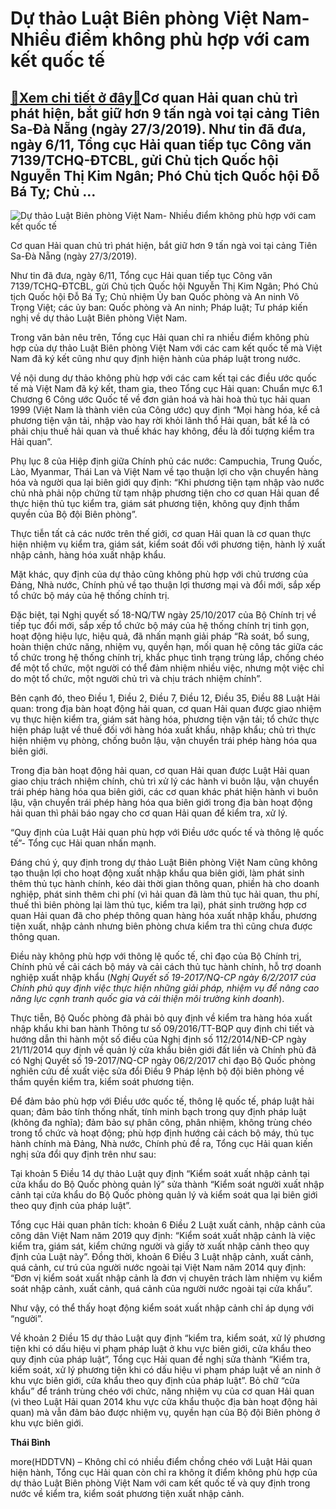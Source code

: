 Dự thảo Luật Biên phòng Việt Nam- Nhiều điểm không phù hợp với cam kết quốc tế
==============================================================================

[:gift:Xem chi tiết ở đây:gift:](https://hddtvn.com/du-thao-luat-bien-phong-viet-nam-nhieu-diem-khong-phu-hop-voi-cam-ket-quoc-te/)Cơ quan Hải quan chủ trì phát hiện, bắt giữ hơn 9 tấn ngà voi tại cảng Tiên Sa-Đà Nẵng (ngày 27/3/2019). Như tin đã đưa, ngày 6/11, Tổng cục Hải quan tiếp tục Công văn 7139/TCHQ-ĐTCBL, gửi Chủ tịch Quốc hội Nguyễn Thị Kim Ngân; Phó Chủ tịch Quốc hội Đỗ Bá Tỵ; Chủ …
-------------------------------------------------------------------------------------------------------------------------------------------------------------------------------------------------------------------------------------------------------------------------





![Dự thảo Luật Biên phòng Việt Nam- Nhiều điểm không phù hợp với cam kết quốc tế](https://hddtvn.com/wp-content/uploads/2021/01/5809_4237_IMG_9797.jpg "Dự thảo Luật Biên phòng Việt Nam- Nhiều điểm không phù hợp với cam kết quốc tế")


 Cơ quan Hải quan chủ trì phát hiện, bắt giữ hơn 9 tấn ngà voi tại cảng Tiên Sa-Đà Nẵng (ngày 27/3/2019).



Như tin đã đưa, ngày 6/11, Tổng cục Hải quan tiếp tục Công văn 7139/TCHQ-ĐTCBL, gửi Chủ tịch Quốc hội Nguyễn Thị Kim Ngân; Phó Chủ tịch Quốc hội Đỗ Bá Tỵ; Chủ nhiệm Ủy ban Quốc phòng và An ninh Võ Trọng Việt; các ủy ban: Quốc phòng và An ninh; Pháp luật; Tư pháp kiến nghị về dự thảo Luật Biên phòng Việt Nam.


Trong văn bản nêu trên, Tổng cục Hải quan chỉ ra nhiều điểm không phù hợp của dự thảo Luật Biên phòng Việt Nam với các cam kết quốc tế mà Việt Nam đã ký kết cũng như quy định hiện hành của pháp luật trong nước.


Về nội dung dự thảo không phù hợp với các cam kết tại các điều ước quốc tế mà Việt Nam đã ký kết, tham gia, theo Tổng cục Hải quan: Chuẩn mực 6.1 Chương 6 Công ước Quốc tế về đơn giản hoá và hài hoà thủ tục hải quan 1999 (Việt Nam là thành viên của Công ước) quy định “Mọi hàng hóa, kể cả phương tiện vận tải, nhập vào hay rời khỏi lãnh thổ Hải quan, bất kể là có phải chịu thuế hải quan và thuế khác hay không, đều là đối tượng kiểm tra Hải quan”.


Phụ lục 8 của Hiệp định giữa Chính phủ các nước: Campuchia, Trung Quốc, Lào, Myanmar, Thái Lan và Việt Nam về tạo thuận lợi cho vận chuyển hàng hóa và người qua lại biên giới quy định: “Khi phương tiện tạm nhập vào nước chủ nhà phải nộp chứng từ tạm nhập phương tiện cho cơ quan Hải quan để thực hiện thủ tục kiểm tra, giám sát phương tiện, không quy định thẩm quyền của Bộ đội Biên phòng”.


Thực tiễn tất cả các nước trên thế giới, cơ quan Hải quan là cơ quan thực hiện nhiệm vụ kiểm tra, giám sát, kiểm soát đối với phương tiện, hành lý xuất nhập cảnh, hàng hóa xuất nhập khẩu.


Mặt khác, quy định của dự thảo cũng không phù hợp với chủ trương của Đảng, Nhà nước, Chính phủ về tạo thuận lợi thương mại và đổi mới, sắp xếp tổ chức bộ máy của hệ thống chính trị.


Đặc biệt, tại Nghị quyết số 18-NQ/TW ngày 25/10/2017 của Bộ Chính trị về tiếp tục đổi mới, sắp xếp tổ chức bộ máy của hệ thống chính trị tinh gọn, hoạt động hiệu lực, hiệu quả, đã nhấn mạnh giải pháp “Rà soát, bổ sung, hoàn thiện chức năng, nhiệm vụ, quyền hạn, mối quan hệ công tác giữa các tổ chức trong hệ thống chính trị, khắc phục tình trạng trùng lắp, chồng chéo để một tổ chức, một người có thể đảm nhiệm nhiều việc, nhưng một việc chỉ do một tổ chức, một người chủ trì và chịu trách nhiệm chính”.


Bên cạnh đó, theo Điều 1, Điều 2, Điều 7, Điều 12, Điều 35, Điều 88 Luật Hải quan: trong địa bàn hoạt động hải quan, cơ quan Hải quan được giao nhiệm vụ thực hiện kiểm tra, giám sát hàng hóa, phương tiện vận tải; tổ chức thực hiện pháp luật về thuế đối với hàng hóa xuất khẩu, nhập khẩu; chủ trì thực hiện nhiệm vụ phòng, chống buôn lậu, vận chuyển trái phép hàng hóa qua biên giới.


Trong địa bàn hoạt động hải quan, cơ quan Hải quan được Luật Hải quan giao chịu trách nhiệm chính, chủ trì xử lý các hành vi buôn lậu, vận chuyển trái phép hàng hóa qua biên giới, các cơ quan khác phát hiện hành vi buôn lậu, vận chuyển trái phép hàng hóa qua biên giới trong địa bàn hoạt động hải quan thì phải báo ngay cho cơ quan Hải quan để kiểm tra, xử lý.


“Quy định của Luật Hải quan phù hợp với Điều ước quốc tế và thông lệ quốc tế”- Tổng cục Hải quan nhấn mạnh.


Đáng chú ý, quy định trong dự thảo Luật Biên phòng Việt Nam cũng không tạo thuận lợi cho hoạt động xuất nhập khẩu qua biên giới, làm phát sinh thêm thủ tục hành chính, kéo dài thời gian thông quan, phiền hà cho doanh nghiệp, phát sinh thêm chi phí (vì hải quan đã làm thủ tục hải quan, thu phí, thuế thì biên phòng lại làm thủ tục, kiểm tra lại), phát sinh trường hợp cơ quan Hải quan đã cho phép thông quan hàng hóa xuất nhập khẩu, phương tiện xuất, nhập cảnh nhưng biên phòng chưa kiểm tra thì cũng chưa được thông quan.


Điều này không phù hợp với thông lệ quốc tế, chỉ đạo của Bộ Chính trị, Chính phủ về cải cách bộ máy và cải cách thủ tục hành chính, hỗ trợ doanh nghiệp xuất nhập khẩu (*Nghị Quyết số 19-2017/NQ-CP ngày 6/2/2017 của Chính phủ quy định việc thực hiện những giải pháp, nhiệm vụ để nâng cao năng lực cạnh tranh quốc gia và cải thiện môi trường kinh doanh*).


Thực tiễn, Bộ Quốc phòng đã phải bỏ quy định về kiểm tra hàng hóa xuất nhập khẩu khi ban hành Thông tư số 09/2016/TT-BQP quy định chi tiết và hướng dẫn thi hành một số điều của Nghị định số 112/2014/NĐ-CP ngày 21/11/2014 quy định về quản lý cửa khẩu biên giới đất liền và Chính phủ đã có Nghị Quyết số 19-2017/NQ-CP ngày 06/2/2017 chỉ đạo Bộ Quốc phòng nghiên cứu đề xuất việc sửa đổi Điều 9 Pháp lệnh bộ đội biên phòng về thẩm quyền kiểm tra, kiểm soát phương tiện.


Để đảm bảo phù hợp với Điều ước quốc tế, thông lệ quốc tế, pháp luật hải quan; đảm bảo tính thống nhất, tính minh bạch trong quy định pháp luật (không đa nghĩa); đảm bảo sự phân công, phân nhiệm, không trùng chéo trong tổ chức và hoạt động; phù hợp định hướng cải cách bộ máy, thủ tục hành chính mà Đảng, Nhà nước, Chính phủ đề ra, Tổng cục Hải quan kiến nghị sửa đổi quy định trên như sau:


Tại khoản 5 Điều 14 dự thảo Luật quy định “Kiểm soát xuất nhập cảnh tại cửa khẩu do Bộ Quốc phòng quản lý” sửa thành “Kiểm soát người xuất nhập cảnh tại cửa khẩu do Bộ Quốc phòng quản lý và kiểm soát qua lại biên giới theo quy định của pháp luật”.


Tổng cục Hải quan phân tích: khoản 6 Điều 2 Luật xuất cảnh, nhập cảnh của công dân Việt Nam năm 2019 quy định: “Kiểm soát xuất nhập cảnh là việc kiểm tra, giám sát, kiểm chứng người và giấy tờ xuất nhập cảnh theo quy định của Luật này”. Đồng thời, khoản 6 Điều 3 Luật nhập cảnh, xuất cảnh, quá cảnh, cư trú của người nước ngoài tại Việt Nam năm 2014 quy định: “Đơn vị kiểm soát xuất nhập cảnh là đơn vị chuyên trách làm nhiệm vụ kiểm soát nhập cảnh, xuất cảnh, quá cảnh của người nước ngoài tại cửa khẩu”.


Như vậy, có thể thấy hoạt động kiểm soát xuất nhập cảnh chỉ áp dụng với “người”.


Về khoản 2 Điều 15 dự thảo Luật quy định “kiểm tra, kiểm soát, xử lý phương tiện khi có dấu hiệu vi phạm pháp luật ở khu vực biên giới, cửa khẩu theo quy định của pháp luật”, Tổng cục Hải quan đề nghị sửa thành “Kiểm tra, kiểm soát, xử lý phương tiện khi có dấu hiệu vi phạm pháp luật về an ninh ở khu vực biên giới, cửa khẩu theo quy định của pháp luật”. Bỏ chữ “cửa khẩu” để tránh trùng chéo với chức, năng nhiệm vụ của cơ quan Hải quan (vì theo Luật Hải quan 2014 khu vực cửa khẩu thuộc địa bàn hoạt động hải quan) mà vẫn đảm bảo được nhiệm vụ, quyền hạn của Bộ đội Biên phòng ở khu vực biên giới.




**Thái Bình**



more(HDDTVN) – Không chỉ có nhiều điểm chồng chéo với Luật Hải quan hiện hành, Tổng cục Hải quan còn chỉ ra không ít điểm không phù hợp của dự thảo Luật Biên phòng Việt Nam với cam kết quốc tế và quy định trong nước về kiểm tra, kiểm soát phương tiện xuất nhập cảnh.

